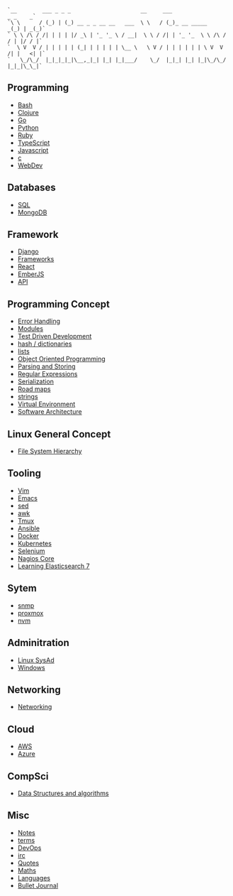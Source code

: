 ```
`__        ___ _ _ _                      __     ___                   _ _    _`
`\ \      / (_) | (_) __ _ _ __ __   ___  \ \   / (_)_ __ _____      _(_) | _(_)`
` \ \ /\ / /| | | | |/ _\ | '_ '_ \ / __|  \ \ / /| | '_ '_  \ \ /\ / / | |/ / |`
`  \ V  V / | | | | | (_| | | | | | \__ \   \ V / | | | | | | \ V  V /| |   <| |`
`   \_/\_/  |_|_|_|_|\__,_|_| |_| |_|___/    \_/  |_|_| |_| |_|\_/\_/ |_|_|\_\_|`
```


 ## Programming
* [Bash](Bash)
* [Clojure](clojure/clojure_index)
* [Go](Go)
* [Python](Python)
* [Ruby](Ruby)
* [TypeScript](TypeScript)
* [Javascript](javascript/Javascript_index)
* [c](c)
* [WebDev](webdev/webdev_index)


 ## Databases
* [SQL](sql/sql_index)
* [MongoDB](Databases/MongoDB)


 ## Framework 
* [Django](Django)
* [Frameworks](Frameworks/frameworks_index)
* [React](React)
* [EmberJS](EmberJS)
* [API](API/api_index)


 ## Programming Concept 
* [Error Handling](programmingConcepts/Error_handling)
* [Modules](programmingConcepts/Modules)
* [Test Driven Development](programmingConcepts/TDD)
* [hash / dictionaries](programmingConcepts/hash-dict)
* [lists](programmingConcepts/lists)
* [Object Oriented Programming](programmingConcepts/oop)
* [Parsing and Storing](programmingConcepts/parsing-storing)
* [Regular Expressions](programmingConcepts/re)
* [Serialization](programmingConcepts/serialization)
* [Road maps](programmingConcepts/roadmaps)
* [strings](programmingConcepts/strings)
* [Virtual Environment](programmingConcepts/virtual_environment)
* [Software Architecture](programmingConcepts/Software_Architecture)


 ## Linux General Concept 
* [File System Hierarchy](linuxGeneralConcepts/fhs)


 ## Tooling 
* [Vim](Vim)
* [Emacs](Emacs)
* [sed](sed)
* [awk](awk)
* [Tmux](Tmux)
* [Ansible](Ansible)
* [Docker](Docker)
* [Kubernetes](kubernetes/kubernetesIndex)
* [Selenium](Selenium)
* [Nagios Core](Nagios)
* [Learning Elasticsearch 7](Elasticsearch/Learning_Elasticsearch7)


 ## Sytem 
* [snmp](snmp)
* [proxmox](proxmox)
* [nvm](nvm)


 ## Adminitration 
* [Linux SysAd](SysAd)
* [Windows](Windows)


 ## Networking 
* [Networking](Networking)


 ## Cloud 
* [AWS](AWS/awsindex)
* [Azure](Azure/AzureIndex)


 ## CompSci 
* [Data Structures and algorithms](Data_structures_and_algorithms)


 ## Misc
* [Notes](misc_notes|notes)
* [terms](terms)
* [DevOps](DevOps)
* [irc](irc/irc_index)
* [Quotes](Quotes)
* [Maths](Maths/Index)
* [Languages](languages/languages_index)
* [Bullet Journal](bujo)
